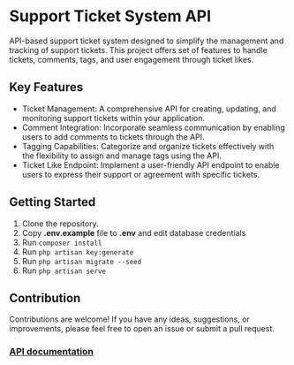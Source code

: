 # Support Ticket System API

API-based support ticket system designed to simplify the management and tracking of support tickets.
This project offers set of features to handle tickets, comments, tags, and user engagement through ticket likes.

## Key Features
- Ticket Management: A comprehensive API for creating, updating, and monitoring support tickets within your application. 
- Comment Integration: Incorporate seamless communication by enabling users to add comments to tickets through the API. 
- Tagging Capabilities: Categorize and organize tickets effectively with the flexibility to assign and manage tags using the API. 
- Ticket Like Endpoint: Implement a user-friendly API endpoint to enable users to express their support or agreement with specific tickets.

## Getting Started
1. Clone the repository.
2. Copy **.env.example** file to **.env** and edit database credentials
3. Run `composer install`
4. Run `php artisan key:generate`
5. Run `php artisan migrate --seed`
6. Run `php artisan serve`

## Contribution
Contributions are welcome! If you have any ideas, suggestions, or improvements, 
please feel free to open an issue or submit a pull request.

### [API documentation](https://documenter.getpostman.com/view/17311429/2s9YXh631e)
